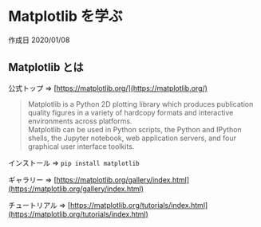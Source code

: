 # Matplotlib を学ぶ

作成日 2020/01/08

## Matplotlib とは

公式トップ => [https://matplotlib.org/](https://matplotlib.org/)

> Matplotlib is a Python 2D plotting library which produces publication quality figures in a variety of hardcopy formats and interactive environments across platforms.\
> Matplotlib can be used in Python scripts, the Python and IPython shells, the Jupyter notebook, web application servers, and four graphical user interface toolkits.

インストール => `pip install matplotlib`

ギャラリー => [https://matplotlib.org/gallery/index.html](https://matplotlib.org/gallery/index.html)

チュートリアル => [https://matplotlib.org/tutorials/index.html](https://matplotlib.org/tutorials/index.html)

